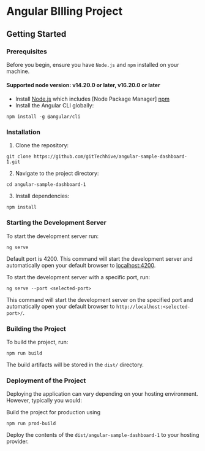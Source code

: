 # Angular BIlling Project

## Getting Started

### Prerequisites

Before you begin, ensure you have `Node.js` and `npm` installed on your machine.
#### Supported node version: v14.20.0 or later, v16.20.0 or later
- Install [Node.js](https://nodejs.org/en) which includes [Node Package Manager] [npm](https://docs.npmjs.com/)
- Install the Angular CLI globally:
```
npm install -g @angular/cli
```

### Installation

1. Clone the repository:
```
git clone https://github.com/gitTechhive/angular-sample-dashboard-1.git
```
2. Navigate to the project directory:
```
cd angular-sample-dashboard-1
```
3. Install dependencies:
```
npm install
```

### Starting the Development Server

To start the development server run:
```
ng serve
``` 

Default port is 4200.
This command will start the development server and automatically open your default browser to [localhost:4200](http://localhost:4200/).

To start the development server with a specific port, run:
```
ng serve --port <selected-port>
```
This command will start the development server on the specified port and automatically open your default browser to `http://localhost:<selected-port>/`.

### Building the Project

To build the project, run:
```
npm run build
```

The build artifacts will be stored in the `dist/` directory.

### Deployment of the Project

Deploying the application can vary depending on your hosting environment. However, typically you would:

Build the project for production using 
```
npm run prod-build
```

Deploy the contents of the `dist/angular-sample-dashboard-1` to your hosting provider.
